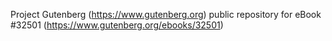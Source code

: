 Project Gutenberg (https://www.gutenberg.org) public repository for eBook #32501 (https://www.gutenberg.org/ebooks/32501)
